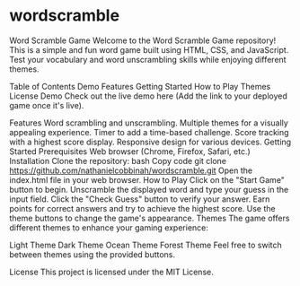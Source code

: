 # wordscramble
Word Scramble Game
Welcome to the Word Scramble Game repository! This is a simple and fun word game built using HTML, CSS, and JavaScript. Test your vocabulary and word unscrambling skills while enjoying different themes.

Table of Contents
Demo
Features
Getting Started
How to Play
Themes
License
Demo
Check out the live demo here (Add the link to your deployed game once it's live).

Features
Word scrambling and unscrambling.
Multiple themes for a visually appealing experience.
Timer to add a time-based challenge.
Score tracking with a highest score display.
Responsive design for various devices.
Getting Started
Prerequisites
Web browser (Chrome, Firefox, Safari, etc.)
Installation
Clone the repository:
bash
Copy code
git clone https://github.com/nathanielcobbinah/wordscramble.git
Open the index.html file in your web browser.
How to Play
Click on the "Start Game" button to begin.
Unscramble the displayed word and type your guess in the input field.
Click the "Check Guess" button to verify your answer.
Earn points for correct answers and try to achieve the highest score.
Use the theme buttons to change the game's appearance.
Themes
The game offers different themes to enhance your gaming experience:

Light Theme
Dark Theme
Ocean Theme
Forest Theme
Feel free to switch between themes using the provided buttons.

License
This project is licensed under the MIT License.

